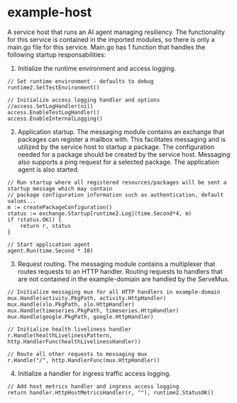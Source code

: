 # example-host

A service host that runs an AI agent managing resiliency. The functionality for this service is contained in the imported modules, so there is only a main.go file for this service.
Main.go has 1 function that handles the following startup responsabilities:

  1. Initialize the runtime environment and access logging.
~~~
// Set runtime environment - defaults to debug
runtime2.SetTestEnvironment()

// Initialize access logging handler and options
//access.SetLogHandler(nil)
access.EnableTestLogHandler()
access.EnableInternalLogging()
~~~

  2. Application startup. The messaging module contains an exchange that packages can register a mailbox with. This facilitates messaging and is utilized by the service host to startup
     a package. The configuration needed for a package should be created by the service host. Messaging also supports a ping request for a selected package. The application agent is also
     started. 
~~~
// Run startup where all registered resources/packages will be sent a startup message which may contain
// package configuration information such as authentication, default values...
m := createPackageConfiguration()
status := exchange.Startup[runtime2.Log](time.Second*4, m)
if !status.OK() {
    return r, status
}

// Start application agent
agent.Run(time.Second * 10)
~~~

  3. Request routing. The messaging module contains a multiplexer that routes requests to an HTTP handler. Routing requests to handlers that are not contained in the example-domiain are handled by the ServeMux. 
 ~~~
// Initialize messaging mux for all HTTP handlers in example-domain
mux.Handle(activity.PkgPath, activity.HttpHandler)
mux.Handle(slo.PkgPath, slo.HttpHandler)
mux.Handle(timeseries.PkgPath, timeseries.HttpHandler)
mux.Handle(google.PkgPath, google.HttpHandler)

// Initialize health liveliness handler
r.Handle(healthLivelinessPattern, http.HandlerFunc(healthLivelinessHandler))

// Route all other requests to messaging mux
r.Handle("/", http.HandlerFunc(mux.HttpHandler))
~~~

  4. Initialize a handler for ingress traffic access logging.
~~~
// Add host metrics handler and ingress access logging
return handler.HttpHostMetricsHandler(r, ""), runtime2.StatusOK()
~~~





